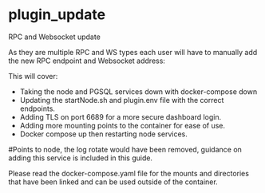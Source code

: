# plugin_update
RPC and Websocket update

As they are multiple RPC and WS types each user will have to manually add the new RPC endpoint and Websocket address:

This will cover:
  - Taking the node and PGSQL services down with docker-compose down
  - Updating the startNode.sh and plugin.env file with the correct endpoints.
  - Adding TLS on port 6689 for a more secure dashboard login.
  - Adding more mounting points to the container for ease of use.
  - Docker compose up then restarting node services.
  
 #Points to node, the log rotate would have been removed, guidance on adding this service is included in this guide.
 
 Please read the docker-compose.yaml file for the mounts and directories that have been linked and can be used outside of the container.


  
  


